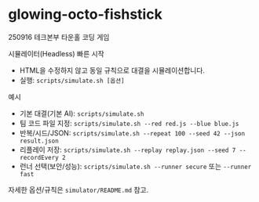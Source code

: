 # glowing-octo-fishstick
250916 테크본부 타운홀 코딩 게임

시뮬레이터(Headless) 빠른 시작
- HTML을 수정하지 않고 동일 규칙으로 대결을 시뮬레이션합니다.
- 실행: `scripts/simulate.sh [옵션]`

예시
- 기본 대결(기본 AI): `scripts/simulate.sh`
- 팀 코드 파일 지정: `scripts/simulate.sh --red red.js --blue blue.js`
- 반복/시드/JSON: `scripts/simulate.sh --repeat 100 --seed 42 --json result.json`
- 리플레이 저장: `scripts/simulate.sh --replay replay.json --seed 7 --recordEvery 2`
- 런너 선택(보안/성능): `scripts/simulate.sh --runner secure` 또는 `--runner fast`

자세한 옵션/규칙은 `simulator/README.md` 참고.
